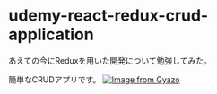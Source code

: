 # udemy-react-redux-crud-application

あえての今にReduxを用いた開発について勉強してみた。

簡単なCRUDアプリです。
[![Image from Gyazo](https://i.gyazo.com/d905b0a43c9f42bc7fec03225e1d8e58.gif)](https://gyazo.com/d905b0a43c9f42bc7fec03225e1d8e58)

